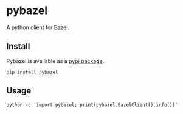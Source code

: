 # pybazel

A python client for Bazel.

## Install

Pybazel is available as a [pypi package](https://pypi.org/project/pybazel/).

```shell
pip install pybazel
```

## Usage

```shell
python -c 'import pybazel; print(pybazel.BazelClient().info())'
```
